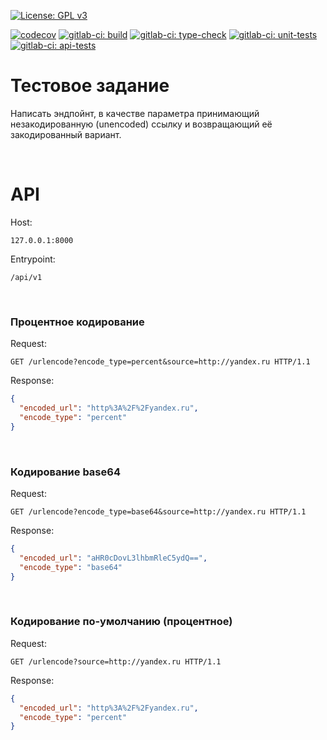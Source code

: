 [![License: GPL v3](https://img.shields.io/badge/License-GPLv3-blue.svg)](https://www.gnu.org/licenses/gpl-3.0)

[![codecov](https://codecov.io/gh/SciBourne/test-task--urlencode-app/branch/main/graph/badge.svg?token=I122V71IIF)](https://codecov.io/gh/SciBourne/test-task--urlencode-app)
[![gitlab-ci: build](http://scibourne.gitlab.io/test-task-urlencode-app/build.svg)](https://gitlab.com/SciBourne/test-task-urlencode-app)
[![gitlab-ci: type-check](http://scibourne.gitlab.io/test-task-urlencode-app/type-check.svg)](https://gitlab.com/SciBourne/test-task-urlencode-app)
[![gitlab-ci: unit-tests](http://scibourne.gitlab.io/test-task-urlencode-app/unit-tests.svg)](https://gitlab.com/SciBourne/test-task-urlencode-app)
[![gitlab-ci: api-tests](http://scibourne.gitlab.io/test-task-urlencode-app/api-tests.svg)](https://gitlab.com/SciBourne/test-task-urlencode-app)


# Тестовое задание

Написать эндпойнт, в качестве параметра принимающий незакодированную (unencoded) ссылку и возвращающий её закодированный вариант.

<br>

# API

Host:
```
127.0.0.1:8000
```
Entrypoint:
```
/api/v1
```

<br>

### Процентное кодирование

Request:
```http
GET /urlencode?encode_type=percent&source=http://yandex.ru HTTP/1.1
```
Response:
```json
{
  "encoded_url": "http%3A%2F%2Fyandex.ru",
  "encode_type": "percent"
}
```

<br>

### Кодирование base64

Request:
```http
GET /urlencode?encode_type=base64&source=http://yandex.ru HTTP/1.1
```
Response:
```json
{
  "encoded_url": "aHR0cDovL3lhbmRleC5ydQ==",
  "encode_type": "base64"
}
```

<br>

### Кодирование по-умолчанию (процентное)

Request:
```http
GET /urlencode?source=http://yandex.ru HTTP/1.1
```
Response:
```json
{
  "encoded_url": "http%3A%2F%2Fyandex.ru",
  "encode_type": "percent"
}
```
